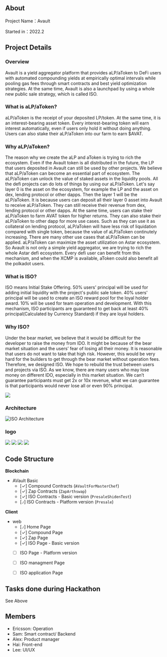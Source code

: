## About

Project Name：Avault

Started in：2022.2

## Project Details

### Overview
Avault is a yield aggregator platform that provides aLP/aToken to DeFi users with automated compounding yields at empirically optimal intervals while pooling gas fees through smart contracts and best yield optimization strategies. At the same time, Avault is also a launchpad by using a whole new public sale strategy, which is called ISO.

### What is aLP/aToken? 
aLP/aToken is the receipt of your deposited LP/token. At the same time, it is an interest-bearing asset token. Every interest-bearing token will earn interest automatically, even if users only hold it without doing anything. Users can also stake their aLP/aToken into our farm to earn $AVAT.

### Why aLP/aToken?
The reason why we create the aLP and aToken is trying to rich the ecosystem. Even if the Avault token is all distributed in the future, the LP that users deposited in Avault can still be used by other projects.
We believe that aLP/aToken can become an essential part of ecosystem. The aLP/aToken can unlock the value of staked assets in the liquidity pools. All the defi projects can do lots of things by using our aLP/aToken. Let's say layer 0 is the asset on the ecosystem, for example the LP and the asset on dex, lending protocol or other dapps. Then the layer 1 will be the aLP/aToken. It is because users can deposit all their layer 0 asset into Avault to receive aLP/aToken. They can still receive their revenue from dex, lending protocol or other dapps. At the same time, users can stake their aLP/aToken to farm AVAT token for higher returns. They can also stake their aLP/aToken to other dapp for more use cases. Such as they can use it as collateral on lending protocol, aLP/aToken will have less risk of liquidation compared with single token, because the value of aLP/aToken continutely increasing. There are many other use cases that aLP/aToken can be applied. aLP/aToken can maximize the asset utilization on Astar ecosystem. So Avault is not only a simple yield aggregator, we are trying to rich the whole Astar defi ecosystem. Every defi user can benefit from this mechanism, and when the XCMP is available, aToken could also benefit all the polkadot users.

### What is ISO?
ISO means Initial Stake Offering. 50% users' principal will be used for adding initial liquidity with the project's public sale token. 40% users' principal will be used to create an ISO reward pool for the loyal holder award. 10% will be used for team operation and development. With this mechanism, ISO participants are guaranteed to get back at least 40% principal(Calculated by Currency Standard) if they are loyal holders.

### Why ISO?
Under the bear market, we believe that it would be difficult for the developer to raise the money from IDO. It might be because of the bear market situation and the users’ fear of losing all their money. It is reasonable that users do not want to take that high risk. However, this would be very hard for the builders to get through the bear market without operation fees.
Therefore, we designed ISO. We hope to rebuild the trust between users and projects via ISO. As we know, there are many users who may lose money on different IDO, especially in this market situation. We can’t guarantee participants must get 2x or 10x revenue, what we can guarantee is that participants would never lose all or even 90% principal.

![](assets/ISOvsIDO.jpeg)

### Architecture
![ISO Architecture](assets/ISO%20Architecture.svg)

### logo
![](assets/avatLogo1.png)
![](assets/avatLogo2.png)
![](assets/avatLogo3.png)
![](assets/avatLogo4.png)


## Code Structure


**Blockchain**

- AVault Basic
  - [✓] Compound Contracts (`AVaultForMasterChef`)
  - [✓] Zap Contracts (`ZapArthswap`)
  - [✓] ISO Contracts - Basic version (`PresaleShidenTest`)
  - [⍻] ISO Contracts - Platform version (`Presale`)


**Client**

- web
  - [⍻] Home Page
  - [✓] Compound Page
  - [✓] Zap Page
  - [✓] ISO Page - Basic version
  - [ ] ISO Page - Platform version
  - [ ] ISO managment Page
  - [ ] ISO application Page


## Tasks done during Hackathon
See Above

## Members

- Ericsson: Operation
- Sam: Smart contract/ Backend
- Alex: Product manager 
- Hai: Front-end
- Lee: UI/UX